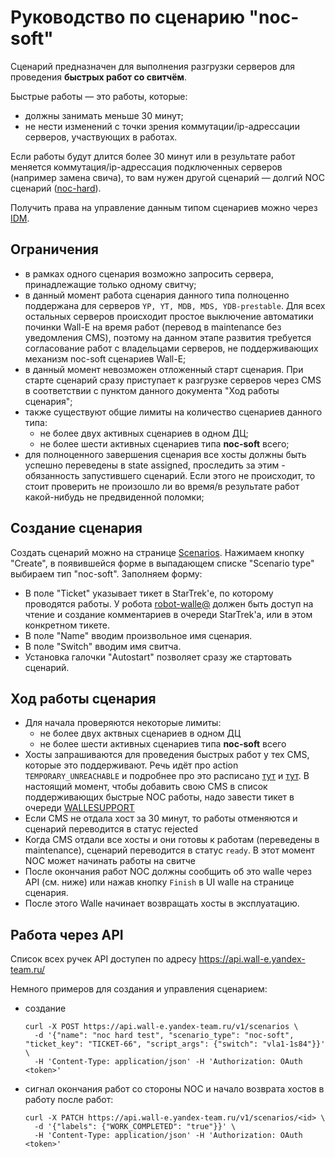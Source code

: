 # Руководство по сценарию "noc-soft"

Сценарий предназначен для выполнения разгрузки серверов для проведения **быстрых работ со свитчём**.

Быстрые работы — это работы, которые:
- должны занимать меньше 30 минут;
- не нести изменений с точки зрения коммутации/ip-адрессации серверов, участвующих в работах.

Если работы будут длится более 30 минут или в результате работ меняется коммутация/ip-адрессация подключенных серверов (например замена свича), то вам нужен другой сценарий — долгий NOC сценарий ([noc-hard](https://docs.yandex-team.ru/wall-e/scenario/noc-hard)).

Получить права на управление данным типом сценариев можно через [IDM](https://idm.yandex-team.ru/#rf=1,rf-role=cTYH9Vus#walle/scenario/noc-soft(fields:()),f-status=all,sort-by=-updated,rf-expanded=cTYH9Vus).

## Ограничения
- в рамках одного сценария возможно запросить сервера, принадлежащие только одному свитчу;
- в данный момент работа сценария данного типа полноценно поддержана для серверов `YP, YT, MDB, MDS, YDB-prestable`. Для всех остальных серверов происходит простое выключение автоматики починки Wall-E на время работ (перевод в maintenance без уведомления CMS), поэтому на данном этапе развития требуется согласование работ с владельцами серверов, не поддерживающих механизм noc-soft сценариев Wall-E;
- в данный момент невозможен отложенный старт сценария. При старте сценарий сразу приступает к разгрузке серверов через CMS в соответствии с пунктом данного документа "Ход работы сценария";
- также существуют общие лимиты на количество сценариев данного типа:
  * не более двух активных сценариев в одном ДЦ;
  * не более шести активных сценариев типа **noc-soft** всего;
-  для полноценного завершения сценария все хосты должны быть успешно переведены в state assigned, проследить за этим - обязанность запустившего сценарий. Если этого не происходит, то стоит проверить не произошло ли во время/в результате работ какой-нибудь не предвиденной поломки;

## Создание сценария
Создать сценарий можно на странице [Scenarios](https://wall-e.yandex-team.ru/scenarios). Нажимаем кнопку "Create", в появившейся форме в выпадающем списке "Scenario type" выбираем тип "noc-soft".
Заполняем форму:
- В поле "Ticket" указывает тикет в StarTrek'е, по которому проводятся работы. У робота [robot-walle@](https://staff.yandex-team.ru/robot-walle) должен быть доступ на чтение и создание комментариев в очереди StarTrek'а, или в этом конкретном тикете.
- В поле "Name" вводим произвольное имя сценария.
- В поле "Switch" вводим имя свитча.
- Установка галочки "Autostart" позволяет сразу же стартовать сценарий.

## Ход работы сценария
* Для начала проверяются некоторые лимиты:
  * не более двух актвных сценариев в одном ДЦ
  * не более шести активных сценариев типа **noc-soft** всего
* Хосты запрашиваются для проведения быстрых работ у тех CMS, которые это поддерживают. Речь идёт про action `TEMPORARY_UNREACHABLE` и подробнее про это расписано [тут](https://docs.yandex-team.ru/wall-e/cms/soft_maintenance) и [тут](https://docs.yandex-team.ru/wall-e/cms/v1.4). В настоящий момент, чтобы добавить свою CMS в список поддерживающих быстрые NOC работы, надо завести тикет в очереди [WALLESUPPORT](https://st.yandex-team.ru/WALLESUPPORT)
* Если CMS не отдала хост за 30 минут, то работы отменяются и сценарий переводится в статус rejected
* Когда CMS отдали все хосты и они готовы к работам (переведены в maintenance), сценарий переводится в статус `ready`. В этот момент NOC может начинать работы на свитче
* После окончания работ NOC должны сообщить об это walle через API (см. ниже) или нажав кнопку `Finish` в UI walle на странице сценария.
* После этого Walle начинает возвращать хосты в эксплуатацию.

## Работа через API
Список всех ручек API доступен по адресу https://api.wall-e.yandex-team.ru/

Немного примеров для создания и управления сценарием:
* создание
  ```
  curl -X POST https://api.wall-e.yandex-team.ru/v1/scenarios \
    -d '{"name": "noc hard test", "scenario_type": "noc-soft", "ticket_key": "TICKET-66", "script_args": {"switch": "vla1-1s84"}}' \
    -H 'Content-Type: application/json' -H 'Authorization: OAuth <token>'
  ```
* сигнал окончания работ со стороны NOC и начало возврата хостов в работу после работ:
   ```
   curl -X PATCH https://api.wall-e.yandex-team.ru/v1/scenarios/<id> \
     -d '{"labels": {"WORK_COMPLETED": "true"}}' \
     -H 'Content-Type: application/json' -H 'Authorization: OAuth <token>'
   ```

